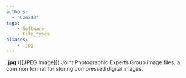 ```yaml
---
authors:
  - "0x4248"
tags:
    - Software
    - File_types
aliases:
    - .jpg
---
```

**.jpg** ([[JPEG Image]]) Joint Photographic Experts Group image files, a common format for storing compressed digital images.
